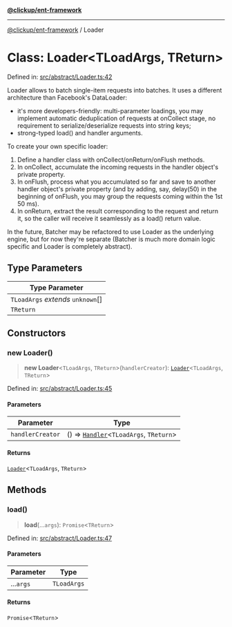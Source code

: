 [**@clickup/ent-framework**](../README.md)

***

[@clickup/ent-framework](../globals.md) / Loader

# Class: Loader\<TLoadArgs, TReturn\>

Defined in: [src/abstract/Loader.ts:42](https://github.com/clickup/ent-framework/blob/master/src/abstract/Loader.ts#L42)

Loader allows to batch single-item requests into batches. It uses a different
architecture than Facebook's DataLoader:

- it's more developers-friendly: multi-parameter loadings, you may implement
  automatic deduplication of requests at onCollect stage, no requirement to
  serialize/deserialize requests into string keys;
- strong-typed load() and handler arguments.

To create your own specific loader:
1. Define a handler class with onCollect/onReturn/onFlush methods.
2. In onCollect, accumulate the incoming requests in the handler object's
   private property.
3. In onFlush, process what you accumulated so far and save to another
   handler object's private property (and by adding, say, delay(50) in the
   beginning of onFlush, you may group the requests coming within the 1st 50
   ms).
3. In onReturn, extract the result corresponding to the request and return
   it, so the caller will receive it seamlessly as a load() return value.

In the future, Batcher may be refactored to use Loader as the underlying
engine, but for now they're separate (Batcher is much more domain logic
specific and Loader is completely abstract).

## Type Parameters

| Type Parameter |
| ------ |
| `TLoadArgs` *extends* `unknown`[] |
| `TReturn` |

## Constructors

### new Loader()

> **new Loader**\<`TLoadArgs`, `TReturn`\>(`handlerCreator`): [`Loader`](Loader.md)\<`TLoadArgs`, `TReturn`\>

Defined in: [src/abstract/Loader.ts:45](https://github.com/clickup/ent-framework/blob/master/src/abstract/Loader.ts#L45)

#### Parameters

| Parameter | Type |
| ------ | ------ |
| `handlerCreator` | () => [`Handler`](../interfaces/Handler.md)\<`TLoadArgs`, `TReturn`\> |

#### Returns

[`Loader`](Loader.md)\<`TLoadArgs`, `TReturn`\>

## Methods

### load()

> **load**(...`args`): `Promise`\<`TReturn`\>

Defined in: [src/abstract/Loader.ts:47](https://github.com/clickup/ent-framework/blob/master/src/abstract/Loader.ts#L47)

#### Parameters

| Parameter | Type |
| ------ | ------ |
| ...`args` | `TLoadArgs` |

#### Returns

`Promise`\<`TReturn`\>
